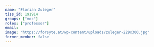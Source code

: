 ```yaml
---
name: "Florian Zuleger"
tiss_id: 191914
groups: ["moc"]
roles: ["professor"]
email:
image: "https://forsyte.at/wp-content/uploads/zuleger-229x300.jpg"
former_member: false
---
```


<!--
Your custom content goes here.
-->